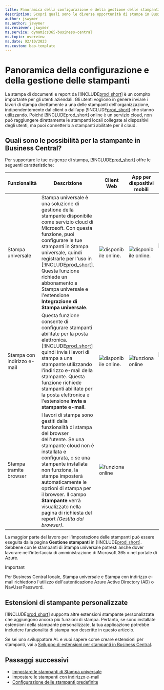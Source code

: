 ```yaml
---
title: Panoramica della configurazione e della gestione delle stampanti
description: Scopri quali sono le diverse opportunità di stampa in Business Central
author: jswymer
ms.author: jswymer
ms.reviewer: jswymer
ms.service: dynamics365-business-central
ms.topic: overview
ms.date: 02/10/2023
ms.custom: bap-template
---
```


# <a name="printer-setup-and-management-overview"></a><a name="printer-setup-and-management-overview"></a>Panoramica della configurazione e della gestione delle stampanti

La stampa di documenti e report da [!INCLUDE[prod_short](includes/prod_short.md)] è un compito importante per gli utenti aziendali. Gli utenti vogliono in genere inviare i lavori di stampa direttamente a una delle stampanti dell'organizzazione, indipendentemente dal client o dall'app [!INCLUDE[prod_short](includes/prod_short.md)] che stanno utilizzando. Poiché [!INCLUDE[prod_short](includes/prod_short.md)] online è un servizio cloud, non può raggiungere direttamente le stampanti locali collegate ai dispositivi degli utenti, ma puoi connetterlo a stampanti abilitate per il cloud.

## <a name="what-are-your-printer-possibilities-in-business-central"></a><a name="what-are-your-printer-possibilities-in-business-central"></a>Quali sono le possibilità per la stampante in Business Central?

Per supportare le tue esigenze di stampa, [!INCLUDE[prod_short](includes/prod_short.md)] offre le seguenti caratteristiche:

|Funzionalità|Descrizione|Client Web| App per dispositivi mobili|App per Teams|
|-------|-----------|----------|-----------|--------------|
|Stampa universale|Stampa universale è una soluzione di gestione della stampante disponibile come servizio cloud di Microsoft. Con questa funzione, puoi configurare le tue stampanti in Stampa universale, quindi registrarle per l'uso in [!INCLUDE[prod_short](includes/prod_short.md)]. Questa funzione richiede un abbonamento a Stampa universale e l'estensione **Integrazione di Stampa universale**.|![disponibile online.](media/check.png)|![disponibile online.](media/check.png)|![funziona online](media/check.png)|
|Stampa con indirizzo e-mail|Questa funzione consente di configurare stampanti abilitate per la posta elettronica. [!INCLUDE[prod_short](includes/prod_short.md)] quindi invia i lavori di stampa a una stampante utilizzando l'indirizzo e-mail della stampante. Questa funzione richiede stampanti abilitate per la posta elettronica e l'estensione **Invia a stampante e-mail**.|![disponibile online.](media/check.png)|![funziona online](media/check.png)|![funziona online](media/check.png)|
|Stampa tramite browser|I lavori di stampa sono gestiti dalla funzionalità di stampa del browser dell'utente. Se una stampante cloud non è installata e configurata, o se una stampante installata non funziona, la stampa imposterà automaticamente le opzioni di stampa per il browser. Il campo **Stampante** verrà visualizzato nella pagina di richiesta del report *(Gestita dal browser)*.|![funziona online](media/check.png)|||

La maggior parte del lavoro per l'impostazione delle stampanti può essere eseguita dalla pagina **Gestione stampanti** in [!INCLUDE[prod_short](includes/prod_short.md)]. Sebbene con le stampanti di Stampa universale potresti anche dover lavorare nell'interfaccia di amministrazione di Microsoft 365 o nel portale di Azure.

> [!IMPORTANT]
> Per Business Central locale, Stampa universale e Stampa con indirizzo e-mail richiedono l'utilizzo dell'autenticazione Azure Active Directory (AD) o NavUserPassword.

## <a name="custom-printer-extensions"></a><a name="custom-printer-extensions"></a>Estensioni di stampante personalizzate

[!INCLUDE[prod_short](includes/prod_short.md)] supporta altre estensioni stampante personalizzate che aggiungono ancora più funzioni di stampa. Pertanto, se sono installate estensioni della stampante personalizzate, la tua applicazione potrebbe includere funzionalità di stampa non descritte in questo articolo.

Se sei uno sviluppatore AL e vuoi sapere come creare estensioni per stampanti, vai a [Sviluppo di estensioni per stampanti in Business Central](/dynamics365/business-central/dev-itpro/developer/devenv-reports-printing).

## <a name="next-steps"></a><a name="next-steps"></a>Passaggi successivi

- [Impostare le stampanti di Stampa universale](admin-printer-setup-universal-print.md)  
- [Impostare le stampanti con indirizzo e-mail](admin-printer-setup-email.md)  
- [Configurazione delle stampanti predefinite](ui-specify-printer-selection-reports.md)
